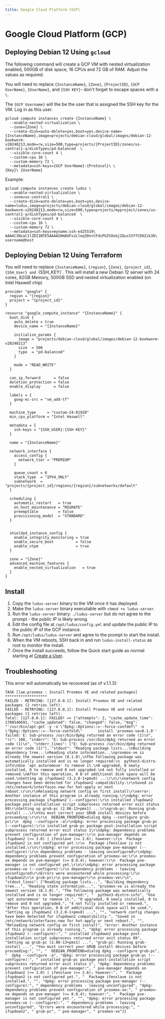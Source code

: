 ```yaml
---
title: Google Cloud Platform (GCP)
---
```


# Google Cloud Platform (GCP)

## Deploying Debian 12 Using `gcloud`

The following command will create a GCP VM with nested virtualization enabled, 500GB of disk space, 16 CPUs and 72 GB of RAM. Adjust the values as required.

You will need to replace `{InstanceName}`, `{Zone}`, `{ProjectID}`, `{GCP UserName}`, `{UserName}`, and `{SSH KEY}`- don't forget to escape spaces with a `\`.

The `{GCP Username}` will the be the user that is assigned the SSH key for the VM. Log in as this user.

```
gcloud compute instances create {InstanceName} \
  --enable-nested-virtualization \
  --zone={Zone} \
  --create-disk=auto-delete=yes,boot=yes,device-name={InstanceName},image=projects/debian-cloud/global/images/debian-12-bookworm-v20240213,mode=rw,size=500,type=projects/{ProjectID}/zones/us-central1-a/diskTypes/pd-balanced  \
  --visible-core-count 4 \
  --custom-cpu 16 \
  --custom-memory 72 \
  --metadata=ssh-keys={GCP UserName}:{Protocol}\ \
{Key}\ {UserName}
```

Example:
```
gcloud compute instances create ludus \
  --enable-nested-virtualization \
  --zone=us-central1 \
  --create-disk=auto-delete=yes,boot=yes,device-name=ludus,image=projects/debian-cloud/global/images/debian-12-bookworm-v20240213,mode=rw,size=500,type=projects/myproject/zones/us-central1-a/diskTypes/pd-balanced  \
  --visible-core-count 4 \
  --custom-cpu 16 \
  --custom-memory 72 \
  --metadata=ssh-keys=myname:ssh-ed25519\ AAAAC3NzaC1lZDI1NTE5AAAAIHm8UFxzLleq30n+CFdsPGZtOoGjZQus53ffCD9Zik3D\ username@host
```

## Deploying Debian 12 Using Terraform

You will need to replace `{InstanceName}`, `{region}`, `{Zone}`, `{project_id}`, `{SSH_User} and `{SSH_KEY}`.
This will install a new Debian 12 server with 24 cores, 82GB Memory, 500GB SSD and nested virtualization enabled (on Intel Haswell chip)

```
provider "google" {
  region = "{region}"
  project = "{project_id}"
}

resource "google_compute_instance" "{InstanceName}" {
  boot_disk {
    auto_delete = true
    device_name = "{InstanceName}"

    initialize_params {
      image = "projects/debian-cloud/global/images/debian-12-bookworm-v20240213"
      size  = 500
      type  = "pd-balanced"
    }

    mode = "READ_WRITE"
  }

  can_ip_forward      = false
  deletion_protection = false
  enable_display      = false

  labels = {
    goog-ec-src = "vm_add-tf"
  }

  machine_type     = "custom-24-81920"
  min_cpu_platform = "Intel Haswell"

  metadata = {
    ssh-keys = "{SSH_USER}:{SSH KEY}"
  }

  name = "{InstanceName}"

  network_interface {
    access_config {
      network_tier = "PREMIUM"
    }

    queue_count = 0
    stack_type  = "IPV4_ONLY"
    subnetwork  = "projects/{project_id}/regions/{region}/subnetworks/default"
  }

  scheduling {
    automatic_restart   = true
    on_host_maintenance = "MIGRATE"
    preemptible         = false
    provisioning_model  = "STANDARD"
  }


  shielded_instance_config {
    enable_integrity_monitoring = true
    enable_secure_boot          = false
    enable_vtpm                 = true
  }

  zone = "{Zone}"
  advanced_machine_features {
    enable_nested_virtualization   = true
  }
}
```

## Install

1. Copy the `ludus-server` binary to the VM once it has deployed.
2. Make the `ludus-server` binary executable with `chmod +x ludus-server`.
3. Run the `ludus-server` binary: `./ludus-server` but do not agree to the prompt - the public IP is likely wrong.
4. Edit the config file at `/opt/ludus/config.yml` and update the public IP to the public IP of the GCP instance.
5. Run `/opt/ludus/ludus-server` and agree to the prompt to start the install.
6. When the VM reboots, SSH back in and run `ludus-install-status` as root to monitor the install.
7. Once the install succeeds, follow the Quick start guide as normal starting at [Create a User](../Quick%20Start/create-a-user).

## Troubleshooting

This error will automatically be recovered (as of v.1.1.3):

```
TASK [lae.proxmox : Install Proxmox VE and related packages] *******************
FAILED - RETRYING: [127.0.0.1]: Install Proxmox VE and related packages (2 retries left).
FAILED - RETRYING: [127.0.0.1]: Install Proxmox VE and related packages (1 retries left).
fatal: [127.0.0.1]: FAILED! => {"attempts": 2, "cache_update_time": 1708546691, "cache_updated": false, "changed": false, "msg": "'/usr/bin/apt-get -y -o \"Dpkg::Options::=--force-confdef\" -o \"Dpkg::Options::=--force-confold\"       install 'proxmox-ve=8.1.0'' failed: E: Sub-process /usr/bin/dpkg returned an error code (1)\n", "rc": 100, "stderr": "E: Sub-process /usr/bin/dpkg returned an error code (1)\n", "stderr_lines": ["E: Sub-process /usr/bin/dpkg returned an error code (1)"], "stdout": "Reading package lists...\nBuilding dependency tree...\nReading state information...\nproxmox-ve is already the newest version (8.1.0).\nThe following package was automatically installed and is no longer required:\n  python3-distro-info\nUse 'apt autoremove' to remove it.\n0 upgraded, 0 newly installed, 0 to remove and 0 not upgraded.\n4 not fully installed or removed.\nAfter this operation, 0 B of additional disk space will be used.\nSetting up ifupdown2 (3.2.0-1+pmx8) ...\r\n\r\nnetwork config changes have been detected for ifupdown2 compatibility.\r\nSaved in /etc/network/interfaces.new for hot-apply or next reboot.\r\n\r\nReloading network config on first install\r\nerror: Another instance of this program is already running.\r\ndpkg: error processing package ifupdown2 (--configure):\r\n installed ifupdown2 package post-installation script subprocess returned error exit status 89\r\nSetting up grub-pc (2.06-13+pmx1) ...\r\ngrub-pc: Running grub-install ...\r\nYou must correct your GRUB install devices before proceeding:\r\n\r\n  DEBIAN_FRONTEND=dialog dpkg --configure grub-pc\r\n  dpkg --configure -a\r\ndpkg: error processing package grub-pc (--configure):\r\n installed grub-pc package post-installation script subprocess returned error exit status 1\r\ndpkg: dependency problems prevent configuration of pve-manager:\r\n pve-manager depends on ifupdown2 (>= 3.0) | ifenslave (>= 2.6); however:\r\n  Package ifupdown2 is not configured yet.\r\n  Package ifenslave is not installed.\r\n\r\ndpkg: error processing package pve-manager (--configure):\r\n dependency problems - leaving unconfigured\r\ndpkg: dependency problems prevent configuration of proxmox-ve:\r\n proxmox-ve depends on pve-manager (>= 8.0.4); however:\r\n  Package pve-manager is not configured yet.\r\n\r\ndpkg: error processing package proxmox-ve (--configure):\r\n dependency problems - leaving unconfigured\r\nErrors were encountered while processing:\r\n ifupdown2\r\n grub-pc\r\n pve-manager\r\n proxmox-ve\r\n", "stdout_lines": ["Reading package lists...", "Building dependency tree...", "Reading state information...", "proxmox-ve is already the newest version (8.1.0).", "The following package was automatically installed and is no longer required:", "  python3-distro-info", "Use 'apt autoremove' to remove it.", "0 upgraded, 0 newly installed, 0 to remove and 0 not upgraded.", "4 not fully installed or removed.", "After this operation, 0 B of additional disk space will be used.", "Setting up ifupdown2 (3.2.0-1+pmx8) ...", "", "network config changes have been detected for ifupdown2 compatibility.", "Saved in /etc/network/interfaces.new for hot-apply or next reboot.", "", "Reloading network config on first install", "error: Another instance of this program is already running.", "dpkg: error processing package ifupdown2 (--configure):", " installed ifupdown2 package post-installation script subprocess returned error exit status 89", "Setting up grub-pc (2.06-13+pmx1) ...", "grub-pc: Running grub-install ...", "You must correct your GRUB install devices before proceeding:", "", "  DEBIAN_FRONTEND=dialog dpkg --configure grub-pc", "  dpkg --configure -a", "dpkg: error processing package grub-pc (--configure):", " installed grub-pc package post-installation script subprocess returned error exit status 1", "dpkg: dependency problems prevent configuration of pve-manager:", " pve-manager depends on ifupdown2 (>= 3.0) | ifenslave (>= 2.6); however:", "  Package ifupdown2 is not configured yet.", "  Package ifenslave is not installed.", "", "dpkg: error processing package pve-manager (--configure):", " dependency problems - leaving unconfigured", "dpkg: dependency problems prevent configuration of proxmox-ve:", " proxmox-ve depends on pve-manager (>= 8.0.4); however:", "  Package pve-manager is not configured yet.", "", "dpkg: error processing package proxmox-ve (--configure):", " dependency problems - leaving unconfigured", "Errors were encountered while processing:", " ifupdown2", " grub-pc", " pve-manager", " proxmox-ve"]}
```